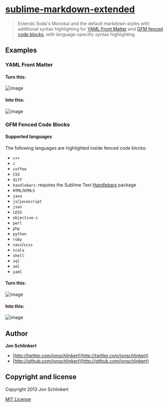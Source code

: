 # [sublime-markdown-extended](https://github.com/jonschlinkert/sublime-markdown-extended)

> Extends Soda's Monokai and the default markdown styles with additional syntax highlighting for [YAML Front Matter](http://assemble.io/docs/YAML-front-matter.html) and [GFM fenced code blocks](https://help.github.com/articles/github-flavored-markdown#syntax-highlighting), with language-specific syntax highlighting

## Examples

### YAML Front Matter

#### Turn this:

![image](https://f.cloud.github.com/assets/383994/726861/2f03fb2a-e13c-11e2-9df0-cb9514b301fe.png)


#### Into this:

![image](https://f.cloud.github.com/assets/383994/726865/aa2cdb6e-e13c-11e2-89b0-c06923447ec9.png)


### GFM Fenced Code Blocks 

#### Supported languages

The following languages are highlighted inside fenced code blocks:

* `c++`
* `c`
* `coffee`
* `CSS`
* `diff`
* `handlebars`: requires the Sublime Text [Handlebars](https://github.com/daaain/Handlebars) package
* `HTML`/`HTML5`
* `java`
* `js`/`javascript`
* `json`
* `LESS`
* `objective-c`
* `perl`
* `php`
* `python`
* `ruby`
* `sass`/`scss`
* `scala`
* `shell`
* `sql`
* `xml`
* `yaml`

#### Turn this:

![image](https://f.cloud.github.com/assets/383994/726869/5f066f14-e13d-11e2-9cdd-118f56a39da5.png)

#### Into this:

![image](https://f.cloud.github.com/assets/383994/726871/893061c8-e13d-11e2-9bf5-189d850ccc66.png)


## Author

**Jon Schlinkert**

+ [http://twitter.com/jonschlinkert](http://twitter.com/jonschlinkert)
+ [http://github.com/jonschlinkert](http://github.com/jonschlinkert)


## Copyright and license
Copyright 2013 Jon Schlinkert

[MIT License](LICENSE-MIT)